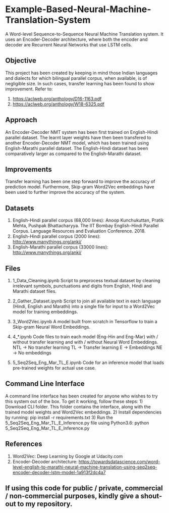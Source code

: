 # Example-Based-Neural-Machine-Translation-System
A Word-level Sequence-to-Sequence Neural Machine Translation system. It uses an Encoder-Decoder architecture, where both the encoder and decoder are Recurrent Neural Networks that use LSTM cells. 

## Objective
This project has been created by keeping in mind those Indian languages and dialects for which bilingual parallel corpus, when available, is of negligible size. In such cases, transfer learning has been found to show improvement.
Refer to:
  1) https://aclweb.org/anthology/D16-1163.pdf
  2) https://aclweb.org/anthology/W18-6325.pdf
  
## Approach
An Encoder-Decoder NMT system has been first trained on English-Hindi parallel dataset. The learnt layer weights have then been transfered to another Encoder-Decoder NMT model, which has been trained using English-Marathi parallel dataset. The English-Hindi dataset has been comparatively larger as compared to the English-Marathi dataset.

## Improvements
Transfer learning has been one step forward to improve the accuracy of prediction model. Furthermore, Skip-gram Word2Vec embeddings have been used to further improve the accuracy of the system.

## Datasets
  1) English-Hindi parallel corpus (68,000 lines): Anoop Kunchukuttan, Pratik Mehta, Pushpak Bhattacharyya. The IIT Bombay English-Hindi Parallel Corpus. Language Resources and Evaluation Conference. 2018.
  2) English-Hindi parallel corpus (2000 lines): http://www.manythings.org/anki/
  3) English-Marathi parallel corpus (33000 lines): http://www.manythings.org/anki/
  
## Files
  1) 1_Data_Cleaning.ipynb
    Script to preprocess textual dataset by cleaning irrelevant symbols, punctuations and digits from English, Hindi and Marathi dataset files.
    
  2) 2_Gather_Dataset.ipynb
    Script to join all available text in each language (Hindi, English and Marathi) into a single file for input to a Word2Vec model for training embeddings.
    
  3) 3_Word2Vec.ipynb
    A model built from scratch in Tensorflow to train a Skip-gram Neural Word Embeddings.
    
  4) 4_*.ipynb
    Code files to train each model (Eng-Hin and Eng-Mar) with / without transfer learning and with / without Neural Word Embeddings.
    NTL -> No transfer learning
    TL  -> Transfer learning
    E   -> Embeddings
    NE  -> No embeddings
    
  5) 5_Seq2Seq_Eng_Mar_TL_E.ipynb
    Code for an inference model that loads pre-trained weights for actual use case.
    
## Command Line Interface
  A command line interface has been created for anyone who wishes to try this system out of the box. To get it working, follow these steps:
    1) Download CLI folder. This folder contains the interface, along with the trained model weights and Word2Vec embeddings.
    2) Install dependencies by running:
          pip install -r requirements.txt
    3) Run the 5_Seq2Seq_Eng_Mar_TL_E_Inference.py file using Python3.6:
          python 5_Seq2Seq_Eng_Mar_TL_E_Inference.py
          
## References
  1) Word2Vec: Deep Learning by Google at Udacity.com
  2) Encoder-Decoder architecture: https://towardsdatascience.com/word-level-english-to-marathi-neural-machine-translation-using-seq2seq-encoder-decoder-lstm-model-1a913f2dc4a7
  
## If using this code for public / private, commercial / non-commercial purposes, kindly give a shout-out to my repository.
